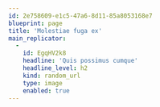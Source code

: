 ```yaml
---
id: 2e758609-e1c5-47a6-8d11-85a8053168e7
blueprint: page
title: 'Molestiae fuga ex'
main_replicator:
  -
    id: EgqHV2k8
    headline: 'Quis possimus cumque'
    headline_level: h2
    kind: random_url
    type: image
    enabled: true
---
```

